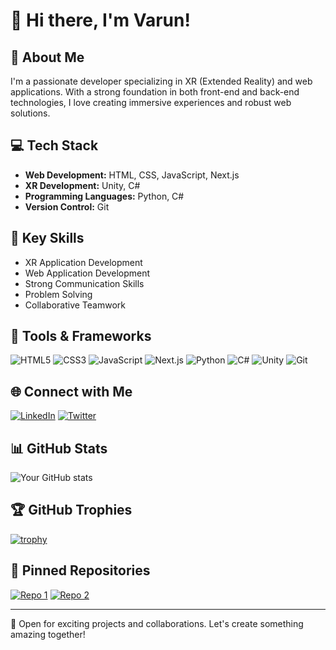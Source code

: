 # 👋 Hi there, I'm Varun!

## 🚀 About Me
I'm a passionate developer specializing in XR (Extended Reality) and web applications. With a strong foundation in both front-end and back-end technologies, I love creating immersive experiences and robust web solutions.

## 💻 Tech Stack
- **Web Development:** HTML, CSS, JavaScript, Next.js
- **XR Development:** Unity, C#
- **Programming Languages:** Python, C#
- **Version Control:** Git

## 🌟 Key Skills
- XR Application Development
- Web Application Development
- Strong Communication Skills
- Problem Solving
- Collaborative Teamwork

## 🔧 Tools & Frameworks
![HTML5](https://img.shields.io/badge/-HTML5-E34F26?style=flat-square&logo=html5&logoColor=white)
![CSS3](https://img.shields.io/badge/-CSS3-1572B6?style=flat-square&logo=css3)
![JavaScript](https://img.shields.io/badge/-JavaScript-F7DF1E?style=flat-square&logo=javascript&logoColor=black)
![Next.js](https://img.shields.io/badge/-Next.js-000000?style=flat-square&logo=next.js)
![Python](https://img.shields.io/badge/-Python-3776AB?style=flat-square&logo=Python&logoColor=white)
![C#](https://img.shields.io/badge/-C%23-239120?style=flat-square&logo=c-sharp&logoColor=white)
![Unity](https://img.shields.io/badge/-Unity-000000?style=flat-square&logo=unity&logoColor=white)
![Git](https://img.shields.io/badge/-Git-F05032?style=flat-square&logo=git&logoColor=white)

## 🌐 Connect with Me
[![LinkedIn](https://img.shields.io/badge/-LinkedIn-0077B5?style=for-the-badge&logo=linkedin&logoColor=white)](https://www.linkedin.com/in/your-profile)
[![Twitter](https://img.shields.io/badge/-Twitter-1DA1F2?style=for-the-badge&logo=twitter&logoColor=white)](https://twitter.com/your-handle)

## 📊 GitHub Stats
![Your GitHub stats](https://github-readme-stats.vercel.app/api?username=Hellishdream&show_icons=true&theme=radical)

## 🏆 GitHub Trophies
[![trophy](https://github-profile-trophy.vercel.app/?username=Hellishdream&theme=onedark)](https://github.com/ryo-ma/github-profile-trophy)

## 📌 Pinned Repositories
[![Repo 1](https://github-readme-stats.vercel.app/api/pin/?username=Hellishdream&UTM1.O)](https://github.com/Hellishdream/UTM1.O)
[![Repo 2](https://github-readme-stats.vercel.app/api/pin/?username=Hellishdream&repo=repo-name)](https://github.com/your-username/repo-name)

---

💼 Open for exciting projects and collaborations. Let's create something amazing together!
